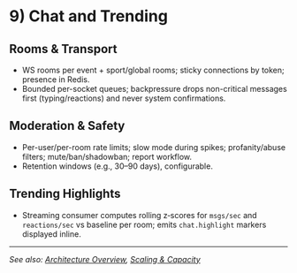 # 9) Chat and Trending

## Rooms & Transport

* WS rooms per event + sport/global rooms; sticky connections by token; presence in Redis.
* Bounded per-socket queues; backpressure drops non-critical messages first (typing/reactions) and never system confirmations.

## Moderation & Safety

* Per-user/per-room rate limits; slow mode during spikes; profanity/abuse filters; mute/ban/shadowban; report workflow.
* Retention windows (e.g., 30–90 days), configurable.

## Trending Highlights

* Streaming consumer computes rolling z‑scores for `msgs/sec` and `reactions/sec` vs baseline per room; emits `chat.highlight` markers displayed inline.

---

_See also: [Architecture Overview](./10-architecture-overview.md), [Scaling & Capacity](./120-scaling-and-capacity-planning.md)_
